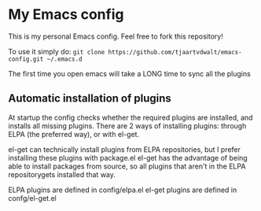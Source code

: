 # My Emacs config
This is my personal Emacs config. Feel free to fork this repository!

To use it simply do:
`git clone https://github.com/tjaartvdwalt/emacs-config.git ~/.emacs.d`

The first time you open emacs will take a LONG time to sync all the plugins

## Automatic installation of plugins
At startup the config checks whether the required plugins are installed, and installs all missing plugins.
There are 2 ways of installing plugins: through ELPA (the preferred way), or with el-get.

el-get can technically install plugins from ELPA repositories, but I prefer installing these plugins with package.el
el-get has the advantage of being able to install packages from source, so all plugins that aren't in the ELPA repositorygets installed that way.

ELPA plugins are defined in config/elpa.el
el-get plugins are defined in confg/el-get.el
